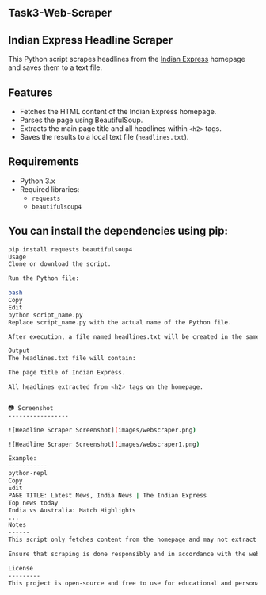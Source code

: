 Task3-Web-Scraper
-----------------
Indian Express Headline Scraper
-------------------------------------
This Python script scrapes headlines from the [Indian Express](https://indianexpress.com/) homepage and saves them to a text file.

 Features
-------------
- Fetches the HTML content of the Indian Express homepage.
- Parses the page using BeautifulSoup.
- Extracts the main page title and all headlines within `<h2>` tags.
- Saves the results to a local text file (`headlines.txt`).

Requirements
-------------

- Python 3.x
- Required libraries:
  - `requests`
  - `beautifulsoup4`

You can install the dependencies using pip:
------------------------------------------
```bash
pip install requests beautifulsoup4
Usage
Clone or download the script.

Run the Python file:

bash
Copy
Edit
python script_name.py
Replace script_name.py with the actual name of the Python file.

After execution, a file named headlines.txt will be created in the same directory, containing the extracted headlines.

Output
The headlines.txt file will contain:

The page title of Indian Express.

All headlines extracted from <h2> tags on the homepage.


📷 Screenshot
-----------------

![Headline Scraper Screenshot](images/webscraper.png)

![Headline Scraper Screenshot](images/webscraper1.png)

Example:
-----------
python-repl
Copy
Edit
PAGE TITLE: Latest News, India News | The Indian Express
Top news today
India vs Australia: Match Highlights
...
Notes
------
This script only fetches content from the homepage and may not extract all headline types (e.g. headlines in <h3> or other tags).

Ensure that scraping is done responsibly and in accordance with the website’s terms of service.

License
---------
This project is open-source and free to use for educational and personal projects.
